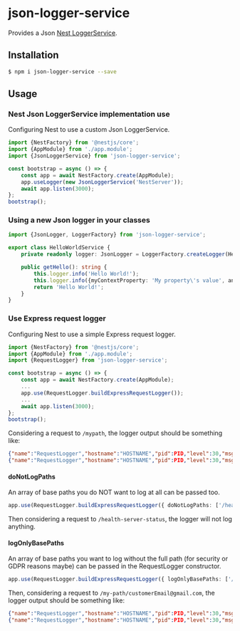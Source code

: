 # json-logger-service

Provides a Json [Nest LoggerService](https://docs.nestjs.com/techniques/logger).

## Installation

```bash
$ npm i json-logger-service --save
```

## Usage

### Nest Json LoggerService implementation use

Configuring Nest to use a custom Json LoggerService.

```typescript
import {NestFactory} from '@nestjs/core';
import {AppModule} from './app.module';
import {JsonLoggerService} from 'json-logger-service';

const bootstrap = async () => {
    const app = await NestFactory.create(AppModule);
    app.useLogger(new JsonLoggerService('NestServer'));
    await app.listen(3000);
};
bootstrap();
```

### Using a new Json logger in your classes

```typescript
import {JsonLogger, LoggerFactory} from 'json-logger-service';

export class HelloWorldService {
    private readonly logger: JsonLogger = LoggerFactory.createLogger(HelloWorldService.name);

    public getHello(): string {
        this.logger.info('Hello World!');
        this.logger.info({myContextProperty: 'My property\'s value', anotherProperty: 'Another value'}, 'Hello World with some context!');
        return 'Hello World!';
    }
}
```

### Use Express request logger

Configuring Nest to use a simple Express request logger.

```typescript
import {NestFactory} from '@nestjs/core';
import {AppModule} from './app.module';
import {RequestLogger} from 'json-logger-service';

const bootstrap = async () => {
    const app = await NestFactory.create(AppModule);
    ...
    app.use(RequestLogger.buildExpressRequestLogger());
    ...
    await app.listen(3000);
};
bootstrap();
```

Considering a request to  `/mypath`, the logger output should be something like:
```json
{"name":"RequestLogger","hostname":"HOSTNAME","pid":PID,"level":30,"msg":"Before request GET '/mypath'","time":"2019-12-09T12:10:23.020Z","v":0}
{"name":"RequestLogger","hostname":"HOSTNAME","pid":PID,"level":30,"msg":"After request GET '/mypath'","time":"2019-12-09T12:10:23.021Z","v":0}

```

#### doNotLogPaths

An array of base paths you do NOT want to log at all can be passed too.

```typescript
app.use(RequestLogger.buildExpressRequestLogger({ doNotLogPaths: ['/health-server-status'] } as RequestLoggerOptions));
```

Then considering a request to  `/health-server-status`, the logger will not log anything.

#### logOnlyBasePaths

An array of base paths you want to log without the full path (for security or GDPR reasons maybe) can be passed in the RequestLogger constructor.

```typescript
app.use(RequestLogger.buildExpressRequestLogger({ logOnlyBasePaths: ['/my-path'] } as RequestLoggerOptions));
```

Then, considering a request to  `/my-path/customerEmail@gmail.com`, the logger output should be something like:

```json
{"name":"RequestLogger","hostname":"HOSTNAME","pid":PID,"level":30,"msg":"Before request GET '/my-path'","time":"2019-12-09T12:10:23.020Z","v":0}
{"name":"RequestLogger","hostname":"HOSTNAME","pid":PID,"level":30,"msg":"After request GET '/my-path'","time":"2019-12-09T12:10:23.021Z","v":0}

```

